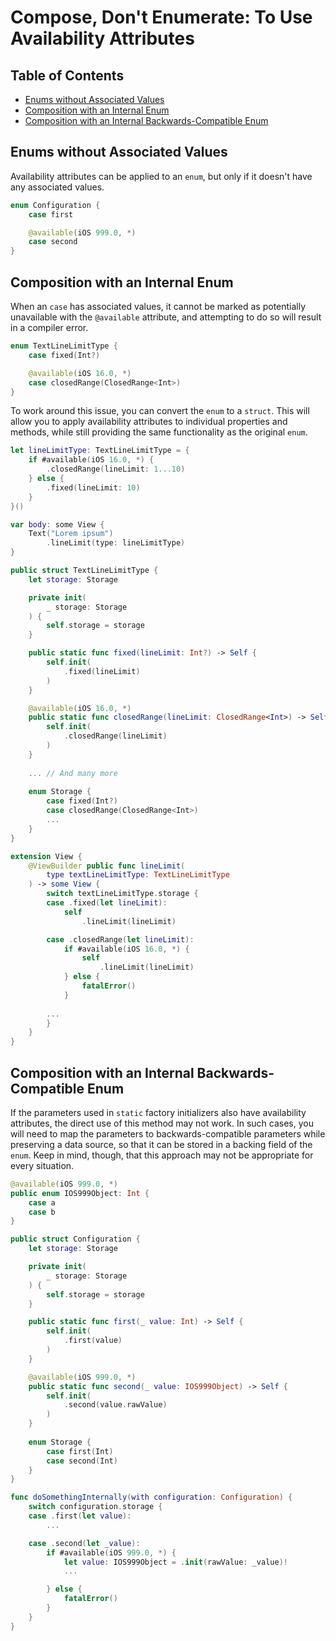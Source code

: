 # Compose, Don't Enumerate: To Use Availability Attributes

## Table of Contents

- [Enums without Associated Values](#enums-without-associated-values)
- [Composition with an Internal Enum](#composition-with-an-internal-enum)
- [Composition with an Internal Backwards-Compatible Enum](#composition-with-an-internal-backwards-compatible-enum)

## Enums without Associated Values

Availability attributes can be applied to an `enum`, but only if it doesn't have any associated values. 

```swift
enum Configuration {
    case first

    @available(iOS 999.0, *)
    case second
}
```

## Composition with an Internal Enum

When an `case` has associated values, it cannot be marked as potentially unavailable with the `@available` attribute, and attempting to do so will result in a compiler error.

```swift
enum TextLineLimitType {
    case fixed(Int?)

    @available(iOS 16.0, *)
    case closedRange(ClosedRange<Int>)
}
```

To work around this issue, you can convert the `enum` to a `struct`. This will allow you to apply availability attributes to individual properties and methods, while still providing the same functionality as the original `enum`.

```swift
let lineLimitType: TextLineLimitType = {
    if #available(iOS 16.0, *) {
        .closedRange(lineLimit: 1...10)
    } else {
        .fixed(lineLimit: 10)
    }
}()

var body: some View {
    Text("Lorem ipsum")
        .lineLimit(type: lineLimitType)
}

public struct TextLineLimitType {
    let storage: Storage

    private init(
        _ storage: Storage
    ) {
        self.storage = storage
    }

    public static func fixed(lineLimit: Int?) -> Self {
        self.init(
            .fixed(lineLimit)
        )
    }

    @available(iOS 16.0, *)
    public static func closedRange(lineLimit: ClosedRange<Int>) -> Self {
        self.init(
            .closedRange(lineLimit)
        )
    }
    
    ... // And many more
    
    enum Storage {
        case fixed(Int?)
        case closedRange(ClosedRange<Int>)
        ...
    }
}

extension View {
    @ViewBuilder public func lineLimit(
        type textLineLimitType: TextLineLimitType
    ) -> some View {
        switch textLineLimitType.storage {
        case .fixed(let lineLimit):
            self
                .lineLimit(lineLimit)

        case .closedRange(let lineLimit):
            if #available(iOS 16.0, *) {
                self
                    .lineLimit(lineLimit)
            } else {
                fatalError()
            }
            
        ...
        }
    }
}
```

## Composition with an Internal Backwards-Compatible Enum

If the parameters used in `static` factory initializers also have availability attributes, the direct use of this method may not work. In such cases, you will need to map the parameters to backwards-compatible parameters while preserving a data source, so that it can be stored in a backing field of the `enum`. Keep in mind, though, that this approach may not be appropriate for every situation.

```swift
@available(iOS 999.0, *)
public enum IOS999Object: Int {
    case a
    case b
}

public struct Configuration {
    let storage: Storage

    private init(
        _ storage: Storage
    ) {
        self.storage = storage
    }

    public static func first(_ value: Int) -> Self {
        self.init(
            .first(value)
        )
    }

    @available(iOS 999.0, *)
    public static func second(_ value: IOS999Object) -> Self {
        self.init(
            .second(value.rawValue)
        )
    }
    
    enum Storage {
        case first(Int)
        case second(Int)
    }
}

func doSomethingInternally(with configuration: Configuration) {
    switch configuration.storage {
    case .first(let value):
        ...

    case .second(let _value):
        if #available(iOS 999.0, *) {
            let value: IOS999Object = .init(rawValue: _value)!
            ...

        } else {
            fatalError()
        }
    }
}
```
